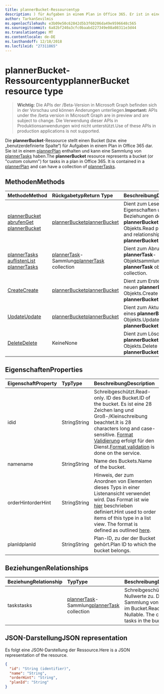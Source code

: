 ```yaml
---
title: plannerBucket-Ressourcentyp
description: ) für Aufgaben in einem Plan in Office 365. Er ist in einem PlannerPlan enthalten und kann eine Auflistung von PlannerTasks haben.
author: TarkanSevilmis
ms.openlocfilehash: e3b09e50c62842d5b3f60206da49e9596648c565
ms.sourcegitcommit: 6a82bf240a3cfc0baabd227349e08a08311e3d44
ms.translationtype: MT
ms.contentlocale: de-DE
ms.lasthandoff: 12/18/2018
ms.locfileid: "27311865"
---
```

# <a name="plannerbucket-resource-type"></a><span data-ttu-id="d3b84-104">plannerBucket-Ressourcentyp</span><span class="sxs-lookup"><span data-stu-id="d3b84-104">plannerBucket resource type</span></span>

> <span data-ttu-id="d3b84-105">**Wichtig:** Die APIs der /Beta-Version in Microsoft Graph befinden sich in der Vorschau und können Änderungen unterliegen.</span><span class="sxs-lookup"><span data-stu-id="d3b84-105">**Important:** APIs under the /beta version in Microsoft Graph are in preview and are subject to change.</span></span> <span data-ttu-id="d3b84-106">Die Verwendung dieser APIs in Produktionsanwendungen wird nicht unterstützt.</span><span class="sxs-lookup"><span data-stu-id="d3b84-106">Use of these APIs in production applications is not supported.</span></span>

<span data-ttu-id="d3b84-p103">Die **plannerBucket**-Ressource stellt einen Bucket (bzw. eine „benutzerdefinierte Spalte“) für Aufgaben in einem Plan in Office 365 dar. Sie ist in einem [plannerPlan](plannerplan.md) enthalten und kann eine Sammlung von [plannerTasks](plannertask.md) haben.</span><span class="sxs-lookup"><span data-stu-id="d3b84-p103">The **plannerBucket** resource represents a bucket (or "custom column") for tasks in a plan in Office 365. It is contained in a [plannerPlan](plannerplan.md) and can have a collection of [plannerTasks](plannertask.md).</span></span>



## <a name="methods"></a><span data-ttu-id="d3b84-109">Methoden</span><span class="sxs-lookup"><span data-stu-id="d3b84-109">Methods</span></span>

| <span data-ttu-id="d3b84-110">Methode</span><span class="sxs-lookup"><span data-stu-id="d3b84-110">Method</span></span>           | <span data-ttu-id="d3b84-111">Rückgabetyp</span><span class="sxs-lookup"><span data-stu-id="d3b84-111">Return Type</span></span>    |<span data-ttu-id="d3b84-112">Beschreibung</span><span class="sxs-lookup"><span data-stu-id="d3b84-112">Description</span></span>|
|:---------------|:--------|:----------|
|[<span data-ttu-id="d3b84-113">plannerBucket abrufen</span><span class="sxs-lookup"><span data-stu-id="d3b84-113">Get plannerBucket</span></span>](../api/plannerbucket-get.md) | [<span data-ttu-id="d3b84-114">plannerBucket</span><span class="sxs-lookup"><span data-stu-id="d3b84-114">plannerBucket</span></span>](plannerbucket.md) |<span data-ttu-id="d3b84-115">Dient zum Lesen der Eigenschaften und Beziehungen des **plannerBucket**-Objekts.</span><span class="sxs-lookup"><span data-stu-id="d3b84-115">Read properties and relationships of **plannerBucket** object.</span></span>|
|[<span data-ttu-id="d3b84-116">plannerTasks auflisten</span><span class="sxs-lookup"><span data-stu-id="d3b84-116">List plannerTasks</span></span>](../api/plannerbucket-list-tasks.md) |<span data-ttu-id="d3b84-117">[plannerTask](plannertask.md)-Sammlung</span><span class="sxs-lookup"><span data-stu-id="d3b84-117">[plannerTask](plannertask.md) collection</span></span>| <span data-ttu-id="d3b84-118">Dient zum Abrufen einer **plannerTask**-Objektsammlung.</span><span class="sxs-lookup"><span data-stu-id="d3b84-118">Get a **plannerTask** object collection.</span></span>|
|[<span data-ttu-id="d3b84-119">Create</span><span class="sxs-lookup"><span data-stu-id="d3b84-119">Create</span></span>](../api/planner-post-buckets.md) | [<span data-ttu-id="d3b84-120">plannerBucket</span><span class="sxs-lookup"><span data-stu-id="d3b84-120">plannerBucket</span></span>](plannerbucket.md)   | <span data-ttu-id="d3b84-121">Dient zum Erstellen eines neuen **plannerBucket**-Objekts.</span><span class="sxs-lookup"><span data-stu-id="d3b84-121">Create a new **plannerBucket** object.</span></span> |
|[<span data-ttu-id="d3b84-122">Update</span><span class="sxs-lookup"><span data-stu-id="d3b84-122">Update</span></span>](../api/plannerbucket-update.md) | [<span data-ttu-id="d3b84-123">plannerBucket</span><span class="sxs-lookup"><span data-stu-id="d3b84-123">plannerBucket</span></span>](plannerbucket.md)   |<span data-ttu-id="d3b84-124">Dient zum Aktualisieren eines **plannerBucket**-Objekts.</span><span class="sxs-lookup"><span data-stu-id="d3b84-124">Update **plannerBucket** object.</span></span> |
|[<span data-ttu-id="d3b84-125">Delete</span><span class="sxs-lookup"><span data-stu-id="d3b84-125">Delete</span></span>](../api/plannerbucket-delete.md) | <span data-ttu-id="d3b84-126">Keine</span><span class="sxs-lookup"><span data-stu-id="d3b84-126">None</span></span> |<span data-ttu-id="d3b84-127">Dient zum Löschen eines **plannerBucket**-Objekts.</span><span class="sxs-lookup"><span data-stu-id="d3b84-127">Delete **plannerBucket** object.</span></span> |

## <a name="properties"></a><span data-ttu-id="d3b84-128">Eigenschaften</span><span class="sxs-lookup"><span data-stu-id="d3b84-128">Properties</span></span>
| <span data-ttu-id="d3b84-129">Eigenschaft</span><span class="sxs-lookup"><span data-stu-id="d3b84-129">Property</span></span>     | <span data-ttu-id="d3b84-130">Typ</span><span class="sxs-lookup"><span data-stu-id="d3b84-130">Type</span></span>   |<span data-ttu-id="d3b84-131">Beschreibung</span><span class="sxs-lookup"><span data-stu-id="d3b84-131">Description</span></span>|
|:---------------|:--------|:----------|
|<span data-ttu-id="d3b84-132">id</span><span class="sxs-lookup"><span data-stu-id="d3b84-132">id</span></span>|<span data-ttu-id="d3b84-133">String</span><span class="sxs-lookup"><span data-stu-id="d3b84-133">String</span></span>| <span data-ttu-id="d3b84-134">Schreibgeschützt.</span><span class="sxs-lookup"><span data-stu-id="d3b84-134">Read-only.</span></span> <span data-ttu-id="d3b84-135">ID des Bucket.</span><span class="sxs-lookup"><span data-stu-id="d3b84-135">ID of the bucket.</span></span> <span data-ttu-id="d3b84-136">Es ist eine 28 Zeichen lang und Groß-/Kleinschreibung beachtet.</span><span class="sxs-lookup"><span data-stu-id="d3b84-136">It is 28 characters long and case-sensitive.</span></span> <span data-ttu-id="d3b84-137">[Format Validierung](tasks-identifiers-disclaimer.md) erfolgt für den Dienst.</span><span class="sxs-lookup"><span data-stu-id="d3b84-137">[Format validation](tasks-identifiers-disclaimer.md) is done on the service.</span></span>|
|<span data-ttu-id="d3b84-138">name</span><span class="sxs-lookup"><span data-stu-id="d3b84-138">name</span></span>|<span data-ttu-id="d3b84-139">String</span><span class="sxs-lookup"><span data-stu-id="d3b84-139">String</span></span>|<span data-ttu-id="d3b84-140">Name des Buckets.</span><span class="sxs-lookup"><span data-stu-id="d3b84-140">Name of the bucket.</span></span>|
|<span data-ttu-id="d3b84-141">orderHint</span><span class="sxs-lookup"><span data-stu-id="d3b84-141">orderHint</span></span>|<span data-ttu-id="d3b84-142">String</span><span class="sxs-lookup"><span data-stu-id="d3b84-142">String</span></span>|<span data-ttu-id="d3b84-p105">Hinweis, der zum Anordnen von Elementen dieses Typs in einer Listenansicht verwendet wird. Das Format ist wie [hier](planner-order-hint-format.md) beschrieben definiert.</span><span class="sxs-lookup"><span data-stu-id="d3b84-p105">Hint used to order items of this type in a list view. The format is defined as outlined [here](planner-order-hint-format.md).</span></span>|
|<span data-ttu-id="d3b84-145">planId</span><span class="sxs-lookup"><span data-stu-id="d3b84-145">planId</span></span>|<span data-ttu-id="d3b84-146">String</span><span class="sxs-lookup"><span data-stu-id="d3b84-146">String</span></span>|<span data-ttu-id="d3b84-147">Plan-ID, zu der der Bucket gehört.</span><span class="sxs-lookup"><span data-stu-id="d3b84-147">Plan ID to which the bucket belongs.</span></span>|

## <a name="relationships"></a><span data-ttu-id="d3b84-148">Beziehungen</span><span class="sxs-lookup"><span data-stu-id="d3b84-148">Relationships</span></span>
| <span data-ttu-id="d3b84-149">Beziehung</span><span class="sxs-lookup"><span data-stu-id="d3b84-149">Relationship</span></span> | <span data-ttu-id="d3b84-150">Typ</span><span class="sxs-lookup"><span data-stu-id="d3b84-150">Type</span></span>   |<span data-ttu-id="d3b84-151">Beschreibung</span><span class="sxs-lookup"><span data-stu-id="d3b84-151">Description</span></span>|
|:---------------|:--------|:----------|
|<span data-ttu-id="d3b84-152">tasks</span><span class="sxs-lookup"><span data-stu-id="d3b84-152">tasks</span></span>|<span data-ttu-id="d3b84-153">[plannerTask](plannertask.md)-Sammlung</span><span class="sxs-lookup"><span data-stu-id="d3b84-153">[plannerTask](plannertask.md) collection</span></span>| <span data-ttu-id="d3b84-p106">Schreibgeschützt. Lässt Nullwerte zu. Die Sammlung von Aufgaben im Bucket.</span><span class="sxs-lookup"><span data-stu-id="d3b84-p106">Read-only. Nullable. The collection of tasks in the bucket.</span></span>|

## <a name="json-representation"></a><span data-ttu-id="d3b84-157">JSON-Darstellung</span><span class="sxs-lookup"><span data-stu-id="d3b84-157">JSON representation</span></span>
<span data-ttu-id="d3b84-158">Es folgt eine JSON-Darstellung der Ressource.</span><span class="sxs-lookup"><span data-stu-id="d3b84-158">Here is a JSON representation of the resource.</span></span>

<!-- {
  "blockType": "resource",
  "optionalProperties": [

  ],
  "@odata.type": "microsoft.graph.plannerBucket"
}-->

```json
{
  "id": "String (identifier)",
  "name": "String",
  "orderHint": "String",
  "planId": "String"
}

```

<!-- uuid: 8fcb5dbc-d5aa-4681-8e31-b001d5168d79
2015-10-25 14:57:30 UTC -->
<!-- {
  "type": "#page.annotation",
  "description": "plannerBucket resource",
  "keywords": "",
  "section": "documentation",
  "tocPath": ""
}-->
